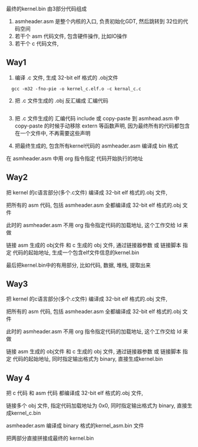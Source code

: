 最终的kernel.bin 由3部分代码组成
1. asmheader.asm 是整个内核的入口, 负责初始化GDT, 然后跳转到 32位的代码空间
2. 若干个 asm 代码文件, 包含硬件操作, 比如IO操作
3. 若干个 c 代码文件, 


## Way1
1. 编译 .c 文件, 生成 32-bit elf 格式的 .obj文件
```
  gcc -m32 -fno-pie -o kernel_c.elf.o -c kernal_c.c
```

2. 把 .c 文件生成的 .obj 反汇编成 汇编代码
```
```

3. 把 .c 文件生成的 汇编代码 include 或 copy-paste 到 asmhead.asm 中
copy-paste 的时候手动移除 extern 等函数声明, 因为最终所有的代码都包含在一个文件中, 不再需要这些声明


4. 把最终生成的, 包含所有kernel代码的 asmheader.asm 编译成 bin 格式

在 asmheader.asm 中用 org 指令指定 代码开始执行的地址

## Way2

把 kernel 的c语言部分(多个.c文件) 编译成 32-bit elf 格式的.obj 文件, 

把所有的 asm 代码, 包括 asmheader.asm 全都编译成 32-bit elf 格式的.obj 文件

此时的 asmheader.asm 不用 org 指令指定代码的加载地址, 这个工作交给 ld 来做

链接 asm 生成的 obj文件 和 c 生成的 obj 文件, 通过链接器参数 或 链接脚本 指定 代码的起始地址, 生成一个包含elf文件信息的kernel.bin

最后把kernel.bin中的有用部分, 比如代码, 数据, 堆栈, 提取出来

## Way3 

把 kernel 的c语言部分(多个.c文件) 编译成 32-bit elf 格式的.obj 文件, 

把所有的 asm 代码, 包括 asmheader.asm 全都编译成 32-bit elf 格式的.obj 文件

此时的 asmheader.asm 不用 org 指令指定代码的加载地址, 这个工作交给 ld 来做

链接 asm 生成的 obj文件 和 c 生成的 obj 文件, 通过链接器参数 或 链接脚本 指定 代码的起始地址, 同时指定输出格式为 binary, 直接生成kernel.bin

## Way 4

把 c 代码 和 asm 代码 都编译成 32-bit elf 格式的.obj 文件, 

链接多个 obj 文件, 指定代码加载地址为 0x0, 同时指定输出格式为 binary, 直接生成kernel_c.bin

asmheader.asm 编译成 binary 格式的kernel_asm.bin 文件

把两部分直接拼接成最终的 kernel.bin
